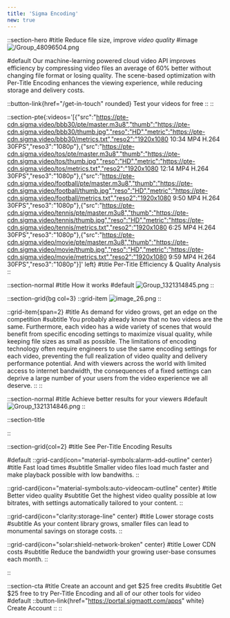 ```yaml
---
title: 'Sigma Encoding'
new: true
---
```


::section-hero
#title
Reduce file size, improve _video quality_
#image
![/Group_48096504.png](/Group_48096504.png)

#default
Our machine-learning powered cloud video API improves efficiency by compressing video files an average of 60% better without changing file format or losing quality. The scene-based optimization with Per-Title Encoding enhances the viewing experience, while reducing storage and delivery costs.

::button-link{href="/get-in-touch" rounded}
Test your videos for free
::
::

::section-pte{:videos='[{"src":"https://pte-cdn.sigma.video/bbb30/pte/master.m3u8","thumb":"https://pte-cdn.sigma.video/bbb30/thumb.jpg","reso":"HD","metric":"https://pte-cdn.sigma.video/bbb30/metrics.txt","reso2":"1920x1080 10:34 MP4 H.264 30FPS","reso3":"1080p"},{"src":"https://pte-cdn.sigma.video/tos/pte/master.m3u8","thumb":"https://pte-cdn.sigma.video/tos/thumb.jpg","reso":"HD","metric":"https://pte-cdn.sigma.video/tos/metrics.txt","reso2":"1920x1080 12:14 MP4 H.264 30FPS","reso3":"1080p"},{"src":"https://pte-cdn.sigma.video/football/pte/master.m3u8","thumb":"https://pte-cdn.sigma.video/football/thumb.jpg","reso":"HD","metric":"https://pte-cdn.sigma.video/football/metrics.txt","reso2":"1920x1080 9:50 MP4 H.264 30FPS","reso3":"1080p"},{"src":"https://pte-cdn.sigma.video/tennis/pte/master.m3u8","thumb":"https://pte-cdn.sigma.video/tennis/thumb.jpg","reso":"HD","metric":"https://pte-cdn.sigma.video/tennis/metrics.txt","reso2":"1920x1080 6:25 MP4 H.264 30FPS","reso3":"1080p"},{"src":"https://pte-cdn.sigma.video/movie/pte/master.m3u8","thumb":"https://pte-cdn.sigma.video/movie/thumb.jpg","reso":"HD","metric":"https://pte-cdn.sigma.video/movie/metrics.txt","reso2":"1920x1080 9:59 MP4 H.264 30FPS","reso3":"1080p"}]' left}
#title
Per-Title Efficiency & Quality Analysis
::

::section-normal
#title
How it works
#default
![Group_1321314845.png](/Group_1321314845.png)
::

::section-grid{bg col=3}
  ::grid-item
    ![image_26.png](/image_26.png)
  ::

  ::grid-item{span=2}
  #title
  As demand for video grows, get an edge on the competition
  #subtitle
  You probably already know that no two videos are the same. Furthermore, each video has a wide variety of scenes that would benefit from specific encoding settings to maximize visual quality, while keeping file sizes as small as possible. The limitations of encoding technology often require engineers to use the same encoding settings for each video, preventing the full realization of video quality and delivery performance potential. And with viewers across the world with limited access to internet bandwidth, the consequences of a fixed settings can deprive a large number of your users from the video experience we all deserve.
  ::
::

::section-normal
#title
Achieve better results for your viewers
#default
![Group_1321314846.png](/Group_1321314846.png)
::


::section-title

::

::section-grid{col=2}
#title
See Per-Title Encoding Results

#default
::grid-card{icon="material-symbols:alarm-add-outline" center}
#title
Fast load times
#subtitle
Smaller video files load much faster and make playback possible with low bandwiths.
::

::grid-card{icon="material-symbols:auto-videocam-outline" center}
#title
Better video quality
#subtitle
Get the highest video quality possible at low bitrates, with settings automatically tailored to your content.
::

::grid-card{icon="clarity:storage-line" center}
#title
Lower storage costs
#subtitle
As your content library grows, smaller files can lead to monumental savings on storage costs.
::

::grid-card{icon="solar:shield-network-broken" center}
#title
Lower CDN costs
#subtitle
Reduce the bandwidth your growing user-base consumes each month.
::

::

::section-cta
#title
Create an account and get $25 free credits
#subtitle
Get $25 free to try Per-Title Encoding and all of our other tools for video
#default
::button-link{href="https://portal.sigmaott.com/apps" white}
  Create Account
::
::
